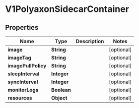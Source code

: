 

# V1PolyaxonSidecarContainer


## Properties

Name | Type | Description | Notes
------------ | ------------- | ------------- | -------------
**image** | **String** |  |  [optional]
**imageTag** | **String** |  |  [optional]
**imagePullPolicy** | **String** |  |  [optional]
**sleepInterval** | **Integer** |  |  [optional]
**syncInterval** | **Integer** |  |  [optional]
**monitorLogs** | **Boolean** |  |  [optional]
**resources** | **Object** |  |  [optional]



